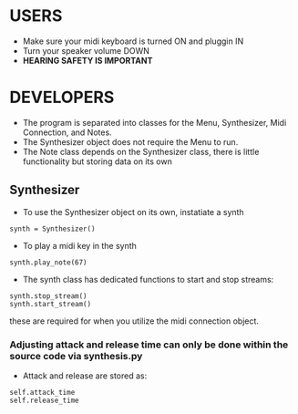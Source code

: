 # USERS

- Make sure your midi keyboard is turned ON and pluggin IN
- Turn your speaker volume DOWN
- **HEARING SAFETY IS IMPORTANT**

# DEVELOPERS

- The program is separated into classes for the Menu, Synthesizer, Midi Connection, and Notes.
- The Synthesizer object does not require the Menu to run.
- The Note class depends on the Synthesizer class, there is little functionality but storing data on its own

## Synthesizer

- To use the Synthesizer object on its own, instatiate a synth

```
synth = Synthesizer()
```

- To play a midi key in the synth

```
synth.play_note(67)
```

- The synth class has dedicated functions to start and stop streams:

```
synth.stop_stream()
synth.start_stream()
```

these are required for when you utilize the midi connection object.

### Adjusting attack and release time can only be done within the source code via synthesis.py

- Attack and release are stored as:

```
self.attack_time
self.release_time
```
